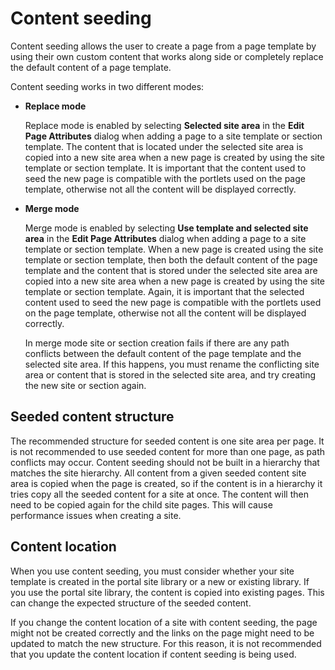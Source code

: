 # Content seeding

Content seeding allows the user to create a page from a page template by using their own custom content that works along side or completely replace the default content of a page template.

Content seeding works in two different modes:

-   **Replace mode**

    Replace mode is enabled by selecting **Selected site area** in the **Edit Page Attributes** dialog when adding a page to a site template or section template. The content that is located under the selected site area is copied into a new site area when a new page is created by using the site template or section template. It is important that the content used to seed the new page is compatible with the portlets used on the page template, otherwise not all the content will be displayed correctly.

-   **Merge mode**

    Merge mode is enabled by selecting **Use template and selected site area** in the **Edit Page Attributes** dialog when adding a page to a site template or section template. When a new page is created using the site template or section template, then both the default content of the page template and the content that is stored under the selected site area are copied into a new site area when a new page is created by using the site template or section template. Again, it is important that the selected content used to seed the new page is compatible with the portlets used on the page template, otherwise not all the content will be displayed correctly.

    In merge mode site or section creation fails if there are any path conflicts between the default content of the page template and the selected site area. If this happens, you must rename the conflicting site area or content that is stored in the selected site area, and try creating the new site or section again.


## Seeded content structure

The recommended structure for seeded content is one site area per page. It is not recommended to use seeded content for more than one page, as path conflicts may occur. Content seeding should not be built in a hierarchy that matches the site hierarchy. All content from a given seeded content site area is copied when the page is created, so if the content is in a hierarchy it tries copy all the seeded content for a site at once. The content will then need to be copied again for the child site pages. This will cause performance issues when creating a site.

## Content location

When you use content seeding, you must consider whether your site template is created in the portal site library or a new or existing library. If you use the portal site library, the content is copied into existing pages. This can change the expected structure of the seeded content.

If you change the content location of a site with content seeding, the page might not be created correctly and the links on the page might need to be updated to match the new structure. For this reason, it is not recommended that you update the content location if content seeding is being used.


